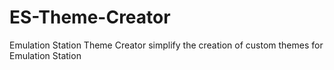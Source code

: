 # ES-Theme-Creator
Emulation Station Theme Creator simplify the creation of custom themes for Emulation Station
